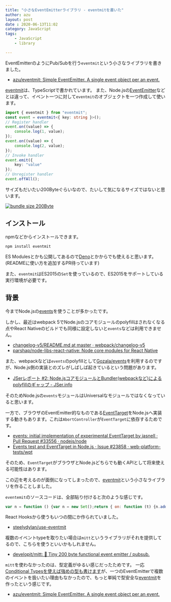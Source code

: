 ```yaml
---
title: "小さなEventEmitterライブラリ - eventmitを書いた"
author: azu
layout: post
date : 2020-06-13T11:02
category: JavaScript
tags:
    - JavaScript
    - library

---
```


EventEmitterのようにPub/Subを行う`eventmit`という小さなライブラリを書きました。

- [azu/eventmit: Simple EventEmitter. A single event object per an event.](https://github.com/azu/eventmit)

[eventmit](https://github.com/azu/eventmit)は、TypeScriptで書かれています。
また、Node.jsの[EventEmitter](https://nodejs.org/api/events.html)などとは違って、イベント一つに対して`eventmit`のオブジェクトを一つ作成して使います。

```ts
import { eventmit } from "eventmit";
const event = eventmit<{ key: string }>();
// Register handler
event.on((value) => {
    console.log(1, value);
});
event.on((value) => {
    console.log(2, value);
});
// Invoke handler
event.emit({
    key: "value"
});
// Unregister handler
event.offAll();
```

サイズもだいたい200Byteぐらいなので、たいして気になるサイズではないと思います。

[![bundle size 200Byte](https://efcl.info/wp-content/uploads/2020/06/13-1592013887.png)](https://bundlephobia.com/result?p=eventmit@1.0.2)

## インストール

npmなどからインストールできます。

    npm install eventmit

ES Modulesとかも公開してあるので[Deno](https://deno.land/)とかからでも使えると思います。(READMEに使い方を追加するPR待っています)

また、`eventmit`はES2015の`Set`を使っているので、ES2015をサポートしている実行環境が必要です。

## 背景

今までNode.jsの[events](https://nodejs.org/api/events.html)を使うことが多かったです。

しかし、最近はwebpack 5でNode.jsのコアモジュールのpolyfillはされなくなる点やReact Nativeのビルドでも同様に設定しないと`events`などは利用できません。

- [changelog-v5/README.md at master · webpack/changelog-v5](https://github.com/webpack/changelog-v5/blob/master/README.md#automatic-nodejs-polyfills-removed)
- [parshap/node-libs-react-native: Node core modules for React Native](https://github.com/parshap/node-libs-react-native)

また、webpackなどは`events`のpolyfillとして[Gozala/events](https://github.com/Gozala/events)を利用するのですが、Node.js側の実装とのズレがしばしば起きているという問題があります。

- [JSerレポート #2: Node.jsコアモジュールとBundler(webpackなど)によるpolyfillのギャップ - JSer.info](https://jser.info/2018/12/25/node-browser-libs-gap/)

そのためNode.jsの`events`モジュールはUniversalなモジュールではなくなっていると思います。

一方で、ブラウザのEventEmitter的なものである[EventTarget](https://developer.mozilla.org/ja/docs/Web/API/EventTarget)をNode.jsへ実装する動きもあります。これは`AbortController`が`EventTarget`に依存するためです。

- [events: initial implementation of experimental EventTarget by jasnell · Pull Request #33556 · nodejs/node](https://github.com/nodejs/node/pull/33556)
- [Events test and EventTarget in Node.js · Issue #23858 · web-platform-tests/wpt](https://github.com/web-platform-tests/wpt/issues/23858)

そのため、`EventTarget`がブラウザとNode.jsどちらでも動くAPIとして将来使える可能性はあります。

この辺を考えるのが面倒になってしまったので、[eventmit](https://github.com/azu/eventmit)という小さなライブラリを作ることしました。

`eventemit`のソースコードは、全部貼り付けると次のような感じです。

```js
var n = function () {var n = new Set();return { on: function (t) {n.add(t);}, off: function (t) {n.delete(t);}, offAll: function () {n.clear();}, emit: function (t) {n.forEach(function (n) {return n(t);});} };};export { n as eventmit };
```

React Hooksから使うもいつの間にか作られていました。

- [steelydylan/use-eventmit](https://github.com/steelydylan/use-eventmit)

複数のイベントtypeを取りたい場合は`mitt`というライブラリがそれを提供してるので、こちらを使うといいかもしれません。

- [developit/mitt: 🥊 Tiny 200 byte functional event emitter / pubsub.](https://github.com/developit/mitt)

`mitt`を使わなかったのは、型定義がゆるい感じだったためです。
一応[Conditional Typesを使えば強めの型も書けます](https://medium.com/@bterlson/strongly-typed-event-emitters-2c2345801de8)が、一つのEventEmitterで複数のイベントを扱いたい理由もなかったので、もっと単純で型安全な[eventmit](https://github.com/azu/eventmit)を作ったという感じです。


- [azu/eventmit: Simple EventEmitter. A single event object per an event.](https://github.com/azu/eventmit)
